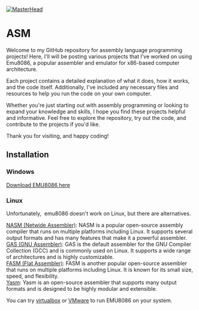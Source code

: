 [![MasterHead](https://github.com/D-Sensei/ASM/blob/main/43%20(2).gif)](https://github.com/D-Sensei)
# ASM
Welcome to my GitHub repository for assembly language programming projects! Here, I'll will be posting various projects that I've worked on using Emu8086, a popular assembler and emulator for x86-based computer architecture.


Each project contains a detailed explanation of what it does, how it works, and the code itself. Additionally, I've included any necessary files and resources to help you run the code on your own computer.

Whether you're just starting out with assembly programming or looking to expand your knowledge and skills, I hope you find these projects helpful and informative. Feel free to explore the repository, try out the code, and contribute to the projects if you'd like.

Thank you for visiting, and happy coding!

## Installation
### Windows
[Download EMU8086 here](https://emu8086-microprocessor-emulator.en.softonic.com)

### Linux
Unfortunately,  emu8086 doesn't work on Linux, but there are alternatives.

[NASM (Netwide Assembler)](https://www.nasm.us): NASM is a popular open-source assembly compiler that runs on multiple platforms including Linux. It supports several output formats and has many features that make it a powerful assembler.</br>
[GAS (GNU Assembler)](https://www.google.com/search?client=opera-gx&q=GNU+Assembler+download&sourceid=opera&ie=UTF-8&oe=UTF-8): GAS is the default assembler for the GNU Compiler Collection (GCC) and is commonly used on Linux. It supports a wide range of architectures and is highly customizable.</br>
[FASM (Flat Assembler)](https://flatassembler.net): FASM is another popular open-source assembler that runs on multiple platforms including Linux. It is known for its small size, speed, and flexibility.</br>
[Yasm](https://yasm.tortall.net): Yasm is an open-source assembler that supports many output formats and is designed to be highly modular and extensible.<br>

You can try [virtualbox](https://www.virtualbox.org) or [VMware](https://www.vmware.com/in/products/workstation-player/workstation-player-evaluation.html) to run EMU8086 on your system.
